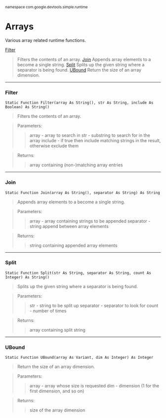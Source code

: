 <sub>namespace com.google.devtools.simple.runtime</sub>
# Arrays #

Various array related runtime functions.

[Filter](ReferenceLibraryArrays#Filter.md)
> Filters the contents of an array.
[Join](ReferenceLibraryArrays#Join.md)
> Appends array elements to a become a single string.
[Split](ReferenceLibraryArrays#Split.md)
> Splits up the given string where a separator is being found.
[UBound](ReferenceLibraryArrays#UBound.md)
> Return the size of an array dimension.

---

### Filter ###

```
Static Function Filter(array As String(), str As String, include As Boolean) As String()
```

> Filters the contents of an array.

> Parameters:
> > array - array to search in
> > str - substring to search for in the array
> > include - if true then include matching strings in the result, otherwise exclude them

> Returns:
> > array containing (non-)matching array entries

---

### Join ###

```
Static Function Join(array As String(), separator As String) As String
```


> Appends array elements to a become a single string.

> Parameters:
> > array - array containing strings to be appended
> > separator - string append between array elements

> Returns:
> > string containing appended array elements

---

### Split ###

```
Static Function Split(str As String, separator As String, count As Integer) As String()
```


> Splits up the given string where a separator is being found.

> Parameters:
> > str - string to be split up
> > separator - separator to look for
> > count - number of times

> Returns:
> > array containing split string

---

### UBound ###

```
Static Function UBound(array As Variant, dim As Integer) As Integer
```


> Return the size of an array dimension.

> Parameters:
> > array - array whose size is requested
> > dim - dimension (1 for the first dimension, and so on)

> Returns:
> > size of the array dimension